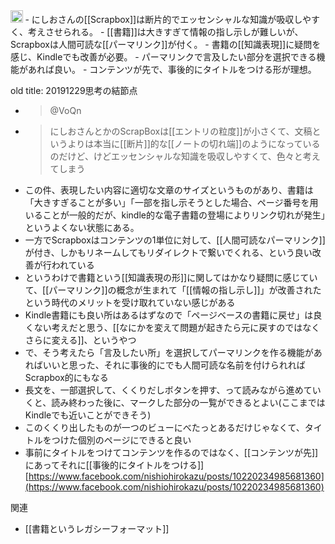 
<img src='https://scrapbox.io/api/pages/nishio/GPT-4/icon' alt='GPT-4.icon' height="19.5"/>
- にしおさんの[[Scrapbox]]は断片的でエッセンシャルな知識が吸収しやすく、考えさせられる。
- [[書籍]]は大きすぎて情報の指し示しが難しいが、Scrapboxは人間可読な[[パーマリンク]]が付く。
- 書籍の[[知識表現]]に疑問を感じ、Kindleでも改善が必要。
- パーマリンクで言及したい部分を選択できる機能があれば良い。
- コンテンツが先で、事後的にタイトルをつける形が理想。


old title: 20191229思考の結節点

- > @VoQn
- >  にしおさんとかのScrapBoxは[[エントリの粒度]]が小さくて、文稿というよりは本当に[[断片]]的な[[ノートの切れ端]]のようになっているのだけど、けどエッセンシャルな知識を吸収しやすくて、色々と考えてしまう
- この件、表現したい内容に適切な文章のサイズというものがあり、書籍は「大きすぎることが多い」「一部を指し示そうとした場合、ページ番号を用いることが一般的だが、kindle的な電子書籍の登場によりリンク切れが発生」というよくない状態にある。
- 一方でScrapboxはコンテンツの1単位に対して、[[人間可読なパーマリンク]]が付き、しかもリネームしてもリダイレクトで繋いでくれる、という良い改善が行われている
- というわけで書籍という[[知識表現の形]]に関してはかなり疑問に感じていて、[[パーマリンク]]の概念が生まれて「[[情報の指し示し]]」が改善されたという時代のメリットを受け取れていない感じがある
- Kindle書籍にも良い所はあるはずなので「ページベースの書籍に戻せ」は良くない考えだと思う、[[なにかを変えて問題が起きたら元に戻すのではなくさらに変える]]、というやつ
- で、そう考えたら「言及したい所」を選択してパーマリンクを作る機能があればいいと思った、それに事後的にでも人間可読な名前を付けられればScrapbox的にもなる
- 長文を、一部選択して、くくりだしボタンを押す、って読みながら進めていくと、読み終わった後に、マークした部分の一覧ができるとよい(ここまではKindleでも近いことができそう)
- このくくり出したものが一つのビューにべたっとあるだけじゃなくて、タイトルをつけた個別のページにできると良い
- 事前にタイトルをつけてコンテンツを作るのではなく、[[コンテンツが先]]にあってそれに[[事後的にタイトルをつける]]
[https://www.facebook.com/nishiohirokazu/posts/10220234985681360](https://www.facebook.com/nishiohirokazu/posts/10220234985681360)

関連
- [[書籍というレガシーフォーマット]]
